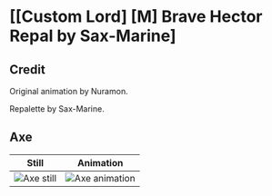 # [\[Custom Lord\] \[M\] Brave Hector Repal by Sax-Marine]

## Credit

Original animation by Nuramon.

Repalette by Sax-Marine.
	
## Axe

| Still | Animation |
| :---: | :-------: |
| ![Axe still](./Axe_000.png) | ![Axe animation](./Axe.gif) |

